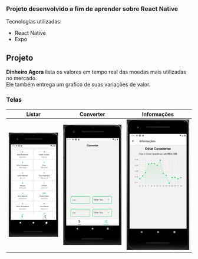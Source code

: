 
### Projeto desenvolvido a fim de aprender sobre React Native
Tecnologias utilizadas:
- React Native
- Expo

## Projeto
<b>Dinheiro Agora</b> lista os valores em tempo real das moedas mais utilizadas no mercado.
<br>
Ele também entrega um grafico de suas variações de valor.

### Telas


Listar             |  Converter            |  Informações 
:-------------------------:|:-------------------------:|:-------------------------:
<img src="./prints/Tela1.png" /> |  <img src="./prints/Tela2.png" /> |  <img src="./prints/Tela3.png" />
